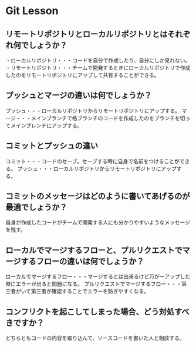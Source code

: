 # Git Lesson

## リモートリポジトリとローカルリポジトリとはそれぞれ何でしょうか？
・ローカルリポジトリ・・・コードを自分で作成したり、自分にしか見れない。
・リモートリポジトリ・・・チームで開発するときにローカルリポジトリで作成したのをリモートリポジトリにアップして共有することができる。

## プッシュとマージの違いは何でしょうか？
プッシュ・・・ローカルリポジトリからリモートリポジトリにアップする。
マージ・・・メインブランチで格ブランチのコードを作成したのをブランチを切ってメインブレンチにアップする。


## コミットとプッシュの違い
コミット・・・コードのセーブ。セーブする時に自身で名前をつけることができる。
プッシュ・・・ローカルリポジトリからリモートリポジトリにアップする。


## コミットのメッセージはどのように書いてあげるのが最適でしょうか？
自身が作成したコードがチームで開発する人にも分かりやすいようなメッセージを残す。


## ローカルでマージするフローと、プルリクエストでマージするフローの違いは何でしょうか？
ローカルでマージするフロー・・・マージするとは出来るけど万が一アップした時にエラーが出ると問題になる。
プルリクエストでマージするフロー・・・第三者がいて第三者が確認することでエラーを防ぎやすくなる。


## コンフリクトを起こしてしまった場合、どう対処すべきですか？
どちらともコードの内容を取り込んで、ソースコードを書いた人と相談する。
